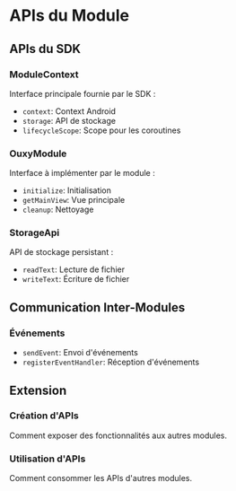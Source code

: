 # APIs du Module

## APIs du SDK

### ModuleContext
Interface principale fournie par le SDK :
- `context`: Context Android
- `storage`: API de stockage
- `lifecycleScope`: Scope pour les coroutines

### OuxyModule
Interface à implémenter par le module :
- `initialize`: Initialisation
- `getMainView`: Vue principale
- `cleanup`: Nettoyage

### StorageApi
API de stockage persistant :
- `readText`: Lecture de fichier
- `writeText`: Écriture de fichier

## Communication Inter-Modules

### Événements
- `sendEvent`: Envoi d'événements
- `registerEventHandler`: Réception d'événements

## Extension

### Création d'APIs
Comment exposer des fonctionnalités aux autres modules.

### Utilisation d'APIs
Comment consommer les APIs d'autres modules.